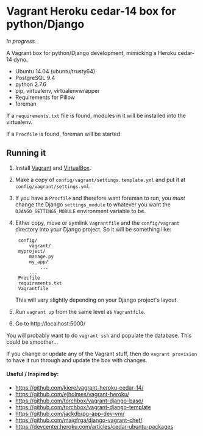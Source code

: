# Vagrant Heroku cedar-14 box for python/Django

*In progress.*

A Vagrant box for python/Django development, mimicking a Heroku cedar-14 dyno.

* Ubuntu 14.04 (ubuntu/trusty64)
* PostgreSQL 9.4
* python 2.7.6
* pip, virtualenv, virtualenvwrapper
* Requirements for Pillow
* foreman

If a `requirements.txt` file is found, modules in it will be installed into the virtualenv.

If a `Procfile` is found, foreman will be started.


## Running it

1. Install [Vagrant](https://www.vagrantup.com/) and [VirtualBox](https://www.virtualbox.org/).

2. Make a copy of `config/vagrant/settings.template.yml` and put it at `config/vagrant/settings.yml`.

3. If you have a `Procfile` and therefore want foreman to run, you *must* change the Django `settings_module` to whatever you want the `DJANGO_SETTINGS_MODULE` environment variable to be.

4. Either copy, move or symlink `Vagrantfile` and the `config/vagrant` directory into your Django project. So it will be something like:

		config/
			vagrant/
		myproject/
			manage.py
			my_app/
				...
			...
		Procfile
		requirements.txt
		Vagrantfile

	This will vary slightly depending on your Django project's layout.

5. Run `vagrant up` from the same level as `Vagrantfile`.

6. Go to http://localhost:5000/

You will probably want to do `vagrant ssh` and populate the database. This could be smoother...

If you change or update any of the Vagrant stuff, then do `vagrant provision` to have it run through and update the box with changes.


#### Useful / Inspired by:

* https://github.com/kiere/vagrant-heroku-cedar-14/
* https://github.com/ejholmes/vagrant-heroku/
* https://github.com/torchbox/vagrant-django-base/
* https://github.com/torchbox/vagrant-django-template
* https://github.com/jackdb/pg-app-dev-vm/
* https://github.com/maigfrga/django-vagrant-chef/
* https://devcenter.heroku.com/articles/cedar-ubuntu-packages

